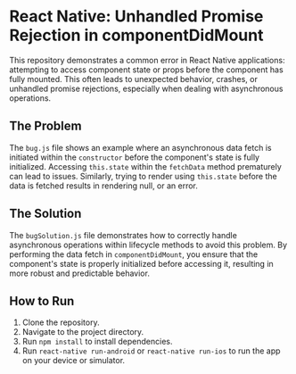 # React Native: Unhandled Promise Rejection in componentDidMount

This repository demonstrates a common error in React Native applications: attempting to access component state or props before the component has fully mounted. This often leads to unexpected behavior, crashes, or unhandled promise rejections, especially when dealing with asynchronous operations.

## The Problem

The `bug.js` file shows an example where an asynchronous data fetch is initiated within the `constructor` before the component's state is fully initialized.  Accessing `this.state` within the `fetchData` method prematurely can lead to issues. Similarly, trying to render using `this.state` before the data is fetched results in rendering null, or an error.

## The Solution

The `bugSolution.js` file demonstrates how to correctly handle asynchronous operations within lifecycle methods to avoid this problem. By performing the data fetch in `componentDidMount`, you ensure that the component's state is properly initialized before accessing it, resulting in more robust and predictable behavior.

## How to Run

1. Clone the repository.
2. Navigate to the project directory.
3. Run `npm install` to install dependencies.
4. Run `react-native run-android` or `react-native run-ios` to run the app on your device or simulator.